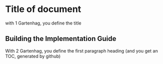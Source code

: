 # Title of document

with 1 Gartenhag, you define the title
## Building the Implementation Guide

With 2 Gartenhag, you define the first paragraph heading (and you get an TOC, generated by github)
